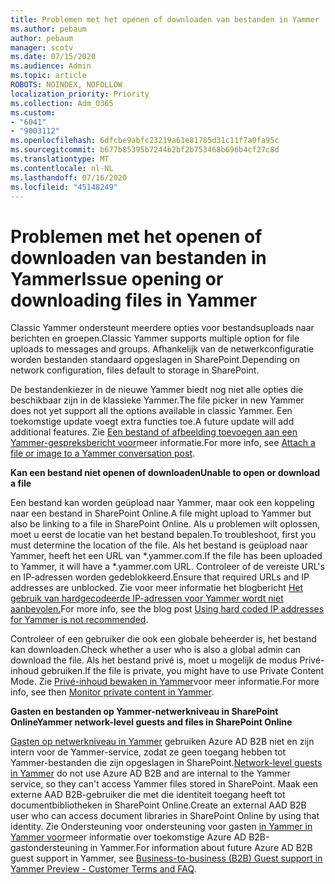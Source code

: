 ```yaml
---
title: Problemen met het openen of downloaden van bestanden in Yammer
ms.author: pebaum
author: pebaum
manager: scotv
ms.date: 07/15/2020
ms.audience: Admin
ms.topic: article
ROBOTS: NOINDEX, NOFOLLOW
localization_priority: Priority
ms.collection: Adm_O365
ms.custom:
- "6041"
- "9003112"
ms.openlocfilehash: 6dfcbe9abfc23219a61e81785d31c11f7a0fa95c
ms.sourcegitcommit: b677b85395b7244b2bf2b753468b696b4cf27c8d
ms.translationtype: MT
ms.contentlocale: nl-NL
ms.lasthandoff: 07/16/2020
ms.locfileid: "45148249"
---
```

# <a name="issue-opening-or-downloading-files-in-yammer"></a><span data-ttu-id="c68b0-102">Problemen met het openen of downloaden van bestanden in Yammer</span><span class="sxs-lookup"><span data-stu-id="c68b0-102">Issue opening or downloading files in Yammer</span></span>

<span data-ttu-id="c68b0-103">Classic Yammer ondersteunt meerdere opties voor bestandsuploads naar berichten en groepen.</span><span class="sxs-lookup"><span data-stu-id="c68b0-103">Classic Yammer supports multiple option for file uploads to messages and groups.</span></span> <span data-ttu-id="c68b0-104">Afhankelijk van de netwerkconfiguratie worden bestanden standaard opgeslagen in SharePoint.</span><span class="sxs-lookup"><span data-stu-id="c68b0-104">Depending on network configuration, files default to storage in SharePoint.</span></span>

<span data-ttu-id="c68b0-105">De bestandenkiezer in de nieuwe Yammer biedt nog niet alle opties die beschikbaar zijn in de klassieke Yammer.</span><span class="sxs-lookup"><span data-stu-id="c68b0-105">The file picker in new Yammer does not yet support all the options available in classic Yammer.</span></span> <span data-ttu-id="c68b0-106">Een toekomstige update voegt extra functies toe.</span><span class="sxs-lookup"><span data-stu-id="c68b0-106">A future update will add additional features.</span></span> <span data-ttu-id="c68b0-107">Zie [Een bestand of afbeelding toevoegen aan een Yammer-gespreksbericht voor](https://support.microsoft.com/office/attach-a-file-or-image-to-a-yammer-conversation-post-8d2d17f7-8f37-4535-961e-518d751be7e8)meer informatie.</span><span class="sxs-lookup"><span data-stu-id="c68b0-107">For more info, see [Attach a file or image to a Yammer conversation post](https://support.microsoft.com/office/attach-a-file-or-image-to-a-yammer-conversation-post-8d2d17f7-8f37-4535-961e-518d751be7e8).</span></span>

<span data-ttu-id="c68b0-108">**Kan een bestand niet openen of downloaden**</span><span class="sxs-lookup"><span data-stu-id="c68b0-108">**Unable to open or download a file**</span></span>  

<span data-ttu-id="c68b0-109">Een bestand kan worden geüpload naar Yammer, maar ook een koppeling naar een bestand in SharePoint Online.</span><span class="sxs-lookup"><span data-stu-id="c68b0-109">A file might upload to Yammer but also be linking to a file in SharePoint Online.</span></span> <span data-ttu-id="c68b0-110">Als u problemen wilt oplossen, moet u eerst de locatie van het bestand bepalen.</span><span class="sxs-lookup"><span data-stu-id="c68b0-110">To troubleshoot, first you must determine the location of the file.</span></span> <span data-ttu-id="c68b0-111">Als het bestand is geüpload naar Yammer, heeft het een URL van \*.yammer.com.</span><span class="sxs-lookup"><span data-stu-id="c68b0-111">If the file has been uploaded to Yammer, it will have a \*.yammer.com URL.</span></span> <span data-ttu-id="c68b0-112">Controleer of de vereiste URL's en IP-adressen worden gedeblokkeerd.</span><span class="sxs-lookup"><span data-stu-id="c68b0-112">Ensure that required URLs and IP addresses are unblocked.</span></span> <span data-ttu-id="c68b0-113">Zie voor meer informatie het blogbericht [Het gebruik van hardgecodeerde IP-adressen voor Yammer wordt niet aanbevolen.](https://techcommunity.microsoft.com/t5/yammer-blog/using-hard-coded-ip-addresses-for-yammer-is-not-recommended/ba-p/276592)</span><span class="sxs-lookup"><span data-stu-id="c68b0-113">For more info, see the blog post [Using hard coded IP addresses for Yammer is not recommended](https://techcommunity.microsoft.com/t5/yammer-blog/using-hard-coded-ip-addresses-for-yammer-is-not-recommended/ba-p/276592).</span></span>

<span data-ttu-id="c68b0-114">Controleer of een gebruiker die ook een globale beheerder is, het bestand kan downloaden.</span><span class="sxs-lookup"><span data-stu-id="c68b0-114">Check whether a user who is also a global admin can download the file.</span></span> <span data-ttu-id="c68b0-115">Als het bestand privé is, moet u mogelijk de modus Privé-inhoud gebruiken.</span><span class="sxs-lookup"><span data-stu-id="c68b0-115">If the file is private, you might have to use Private Content Mode.</span></span> <span data-ttu-id="c68b0-116">Zie [Privé-inhoud bewaken in Yammer](https://docs.microsoft.com/yammer/manage-security-and-compliance/monitor-private-content)voor meer informatie.</span><span class="sxs-lookup"><span data-stu-id="c68b0-116">For more info, see then [Monitor private content in Yammer](https://docs.microsoft.com/yammer/manage-security-and-compliance/monitor-private-content).</span></span>  

<span data-ttu-id="c68b0-117">**Gasten en bestanden op Yammer-netwerkniveau in SharePoint Online**</span><span class="sxs-lookup"><span data-stu-id="c68b0-117">**Yammer network-level guests and files in SharePoint Online**</span></span>  

<span data-ttu-id="c68b0-118">[Gasten op netwerkniveau in Yammer](https://docs.microsoft.com/yammer/manage-yammer-users/add-block-or-remove-users#invite-guests) gebruiken Azure AD B2B niet en zijn intern voor de Yammer-service, zodat ze geen toegang hebben tot Yammer-bestanden die zijn opgeslagen in SharePoint.</span><span class="sxs-lookup"><span data-stu-id="c68b0-118">[Network-level guests in Yammer](https://docs.microsoft.com/yammer/manage-yammer-users/add-block-or-remove-users#invite-guests) do not use Azure AD B2B and are internal to the Yammer service, so they can't access Yammer files stored in SharePoint.</span></span> <span data-ttu-id="c68b0-119">Maak een externe AAD B2B-gebruiker die met die identiteit toegang heeft tot documentbibliotheken in SharePoint Online.</span><span class="sxs-lookup"><span data-stu-id="c68b0-119">Create an external AAD B2B user who can access document libraries in SharePoint Online by using that identity.</span></span> <span data-ttu-id="c68b0-120">Zie Ondersteuning voor ondersteuning voor gasten [in Yammer in Yammer voor](https://docs.microsoft.com/yammer/get-started-with-yammer/azure-ad-b2b-guests-yammer)meer informatie over toekomstige Azure AD B2B-gastondersteuning in Yammer.</span><span class="sxs-lookup"><span data-stu-id="c68b0-120">For information about future Azure AD B2B guest support in Yammer, see [Business-to-business (B2B) Guest support in Yammer Preview - Customer Terms and FAQ](https://docs.microsoft.com/yammer/get-started-with-yammer/azure-ad-b2b-guests-yammer).</span></span>